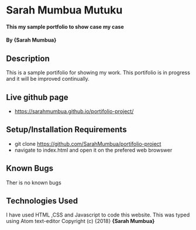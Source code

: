 # Sarah Mumbua Mutuku
#### This my sample portfolio to show case my case
#### By **{Sarah Mumbua}**
## Description
This is a  sample portifolio for showing my work. This portifolio is in progress and it will be improved continually.
## Live github page
* https://sarahmumbua.github.io/portifolio-project/
## Setup/Installation Requirements
* git clone https://github.com/SarahMumbua/portifolio-project
* navigate to index.html and open it on the prefered web browswer
## Known Bugs
Ther is no known bugs
## Technologies Used
I have used HTML ,CSS and Javascript to code this website. This was typed using Atom text-editor
Copyright (c) {2018} **{Sarah Mumbua}**

